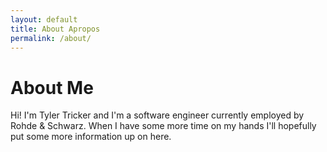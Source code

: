 ```yaml
---
layout: default
title: About Apropos
permalink: /about/
---
```


# About Me #

Hi! I'm Tyler Tricker and I'm a software engineer currently employed by 
Rohde & Schwarz. When I have some more time on my hands I'll hopefully put some more information up on here.
